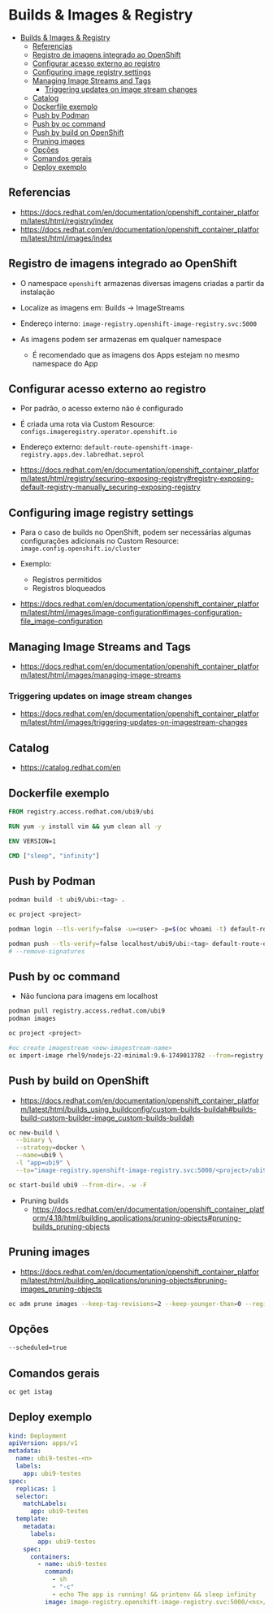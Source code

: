 # Builds & Images & Registry

- [Builds \& Images \& Registry](#builds--images--registry)
  - [Referencias](#referencias)
  - [Registro de imagens integrado ao OpenShift](#registro-de-imagens-integrado-ao-openshift)
  - [Configurar acesso externo ao registro](#configurar-acesso-externo-ao-registro)
  - [Configuring image registry settings](#configuring-image-registry-settings)
  - [Managing Image Streams and Tags](#managing-image-streams-and-tags)
    - [Triggering updates on image stream changes](#triggering-updates-on-image-stream-changes)
  - [Catalog](#catalog)
  - [Dockerfile exemplo](#dockerfile-exemplo)
  - [Push by Podman](#push-by-podman)
  - [Push by oc command](#push-by-oc-command)
  - [Push by build on OpenShift](#push-by-build-on-openshift)
  - [Pruning images](#pruning-images)
  - [Opções](#opções)
  - [Comandos gerais](#comandos-gerais)
  - [Deploy exemplo](#deploy-exemplo)

## Referencias

- https://docs.redhat.com/en/documentation/openshift_container_platform/latest/html/registry/index
- https://docs.redhat.com/en/documentation/openshift_container_platform/latest/html/images/index

## Registro de imagens integrado ao OpenShift

- O namespace `openshift` armazenas diversas imagens criadas a partir da instalação
- Localize as imagens em: Builds -> ImageStreams
- Endereço interno: `image-registry.openshift-image-registry.svc:5000`

- As imagens podem ser armazenas em qualquer namespace
  - É recomendado que as imagens dos Apps estejam no mesmo namespace do App

## Configurar acesso externo ao registro

- Por padrão, o acesso externo não é configurado

- É criada uma rota via Custom Resource: `configs.imageregistry.operator.openshift.io`
- Endereço externo: `default-route-openshift-image-registry.apps.dev.labredhat.seprol`

- https://docs.redhat.com/en/documentation/openshift_container_platform/latest/html/registry/securing-exposing-registry#registry-exposing-default-registry-manually_securing-exposing-registry

## Configuring image registry settings

- Para o caso de builds no OpenShift, podem ser necessárias algumas configurações adicionais no Custom Resource: `image.config.openshift.io/cluster`

- Exemplo:

  - Registros permitidos
  - Registros bloqueados

- https://docs.redhat.com/en/documentation/openshift_container_platform/latest/html/images/image-configuration#images-configuration-file_image-configuration

## Managing Image Streams and Tags

- https://docs.redhat.com/en/documentation/openshift_container_platform/latest/html/images/managing-image-streams

### Triggering updates on image stream changes

- https://docs.redhat.com/en/documentation/openshift_container_platform/latest/html/images/triggering-updates-on-imagestream-changes

## Catalog

- https://catalog.redhat.com/en

## Dockerfile exemplo

```Dockerfile
FROM registry.access.redhat.com/ubi9/ubi

RUN yum -y install vim && yum clean all -y

ENV VERSION=1

CMD ["sleep", "infinity"]
```

## Push by Podman

```sh
podman build -t ubi9/ubi:<tag> .

oc project <project>

podman login --tls-verify=false -u=<user> -p=$(oc whoami -t) default-route-openshift-image-registry.apps.dev.labredhat.seprol

podman push --tls-verify=false localhost/ubi9/ubi:<tag> default-route-openshift-image-registry.apps.dev.labredhat.seprol/<project>/ubi9:<tag>
# --remove-signatures
```

## Push by oc command

- Não funciona para imagens em localhost

```sh
podman pull registry.access.redhat.com/ubi9
podman images

oc project <project>

#oc create imagestream <new-imagestream-name>
oc import-image rhel9/nodejs-22-minimal:9.6-1749013782 --from=registry.redhat.io/rhel9/nodejs-22-minimal:9.6-1749013782 --confirm
```

## Push by build on OpenShift

- https://docs.redhat.com/en/documentation/openshift_container_platform/latest/html/builds_using_buildconfig/custom-builds-buildah#builds-build-custom-builder-image_custom-builds-buildah

```sh
oc new-build \
  --binary \
  --strategy=docker \
  --name=ubi9 \
  -l "app=ubi9" \
  --to="image-registry.openshift-image-registry.svc:5000/<project>/ubi9"

oc start-build ubi9 --from-dir=. -w -F
```

- Pruning builds
  - https://docs.redhat.com/en/documentation/openshift_container_platform/4.18/html/building_applications/pruning-objects#pruning-builds_pruning-objects

## Pruning images

- https://docs.redhat.com/en/documentation/openshift_container_platform/latest/html/building_applications/pruning-objects#pruning-images_pruning-objects

```sh
oc adm prune images --keep-tag-revisions=2 --keep-younger-than=0 --registry-url=https://default-route-openshift-image-registry.apps.dev.labredhat.seprol --confirm -n <project>
```

## Opções

```sh
--scheduled=true
```

## Comandos gerais

```sh
oc get istag
```

## Deploy exemplo

```yaml
kind: Deployment
apiVersion: apps/v1
metadata:
  name: ubi9-testes-<n>
  labels:
    app: ubi9-testes
spec:
  replicas: 1
  selector:
    matchLabels:
      app: ubi9-testes
  template:
    metadata:
      labels:
        app: ubi9-testes
    spec:
      containers:
        - name: ubi9-testes
          command:
            - sh
            - "-c"
            - echo The app is running! && printenv && sleep infinity
          image: image-registry.openshift-image-registry.svc:5000/<ns>/ubi9:<n>
```
